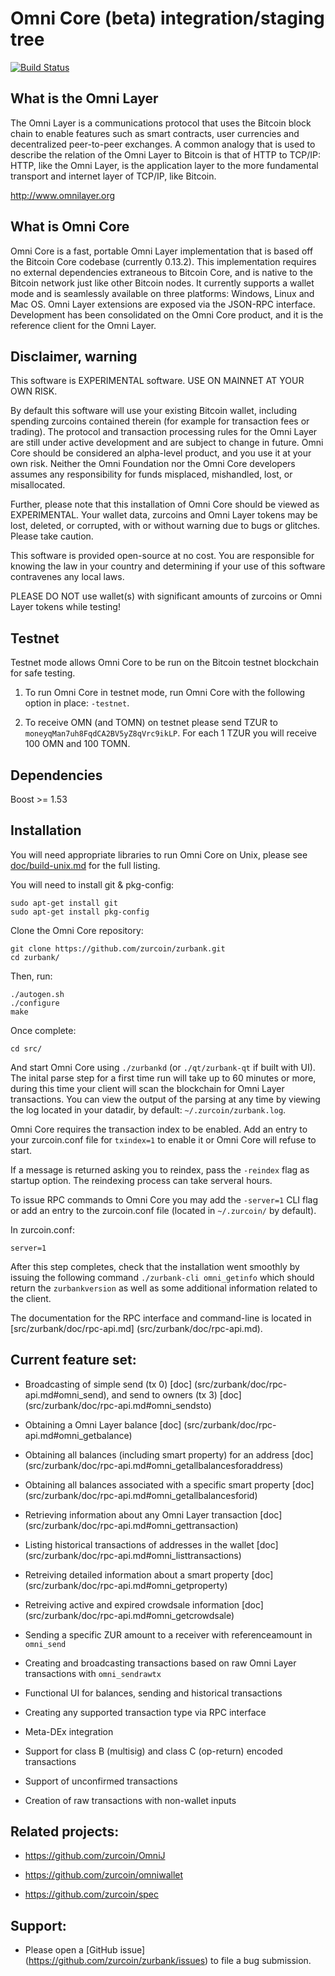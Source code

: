 Omni Core (beta) integration/staging tree
=========================================

[![Build Status](https://travis-ci.org/zurcoin/zurbank.svg?branch=zurbank-0.0.10)](https://travis-ci.org/zurcoin/zurbank)

What is the Omni Layer
----------------------
The Omni Layer is a communications protocol that uses the Bitcoin block chain to enable features such as smart contracts, user currencies and decentralized peer-to-peer exchanges. A common analogy that is used to describe the relation of the Omni Layer to Bitcoin is that of HTTP to TCP/IP: HTTP, like the Omni Layer, is the application layer to the more fundamental transport and internet layer of TCP/IP, like Bitcoin.

http://www.omnilayer.org

What is Omni Core
-----------------

Omni Core is a fast, portable Omni Layer implementation that is based off the Bitcoin Core codebase (currently 0.13.2). This implementation requires no external dependencies extraneous to Bitcoin Core, and is native to the Bitcoin network just like other Bitcoin nodes. It currently supports a wallet mode and is seamlessly available on three platforms: Windows, Linux and Mac OS. Omni Layer extensions are exposed via the JSON-RPC interface. Development has been consolidated on the Omni Core product, and it is the reference client for the Omni Layer.

Disclaimer, warning
-------------------
This software is EXPERIMENTAL software. USE ON MAINNET AT YOUR OWN RISK.

By default this software will use your existing Bitcoin wallet, including spending zurcoins contained therein (for example for transaction fees or trading).
The protocol and transaction processing rules for the Omni Layer are still under active development and are subject to change in future.
Omni Core should be considered an alpha-level product, and you use it at your own risk. Neither the Omni Foundation nor the Omni Core developers assumes any responsibility for funds misplaced, mishandled, lost, or misallocated.

Further, please note that this installation of Omni Core should be viewed as EXPERIMENTAL. Your wallet data, zurcoins and Omni Layer tokens may be lost, deleted, or corrupted, with or without warning due to bugs or glitches. Please take caution.

This software is provided open-source at no cost. You are responsible for knowing the law in your country and determining if your use of this software contravenes any local laws.

PLEASE DO NOT use wallet(s) with significant amounts of zurcoins or Omni Layer tokens while testing!

Testnet
-------

Testnet mode allows Omni Core to be run on the Bitcoin testnet blockchain for safe testing.

1. To run Omni Core in testnet mode, run Omni Core with the following option in place: `-testnet`.

2. To receive OMN (and TOMN) on testnet please send TZUR to `moneyqMan7uh8FqdCA2BV5yZ8qVrc9ikLP`. For each 1 TZUR you will receive 100 OMN and 100 TOMN.

Dependencies
------------
Boost >= 1.53

Installation
------------

You will need appropriate libraries to run Omni Core on Unix,
please see [doc/build-unix.md](doc/build-unix.md) for the full listing.

You will need to install git & pkg-config:

```
sudo apt-get install git
sudo apt-get install pkg-config
```

Clone the Omni Core repository:

```
git clone https://github.com/zurcoin/zurbank.git
cd zurbank/
```

Then, run:

```
./autogen.sh
./configure
make
```
Once complete:

```
cd src/
```
And start Omni Core using `./zurbankd` (or `./qt/zurbank-qt` if built with UI). The inital parse step for a first time run
will take up to 60 minutes or more, during this time your client will scan the blockchain for Omni Layer transactions. You can view the
output of the parsing at any time by viewing the log located in your datadir, by default: `~/.zurcoin/zurbank.log`.

Omni Core requires the transaction index to be enabled. Add an entry to your zurcoin.conf file for `txindex=1` to enable it or Omni Core will refuse to start.

If a message is returned asking you to reindex, pass the `-reindex` flag as startup option. The reindexing process can take serveral hours.

To issue RPC commands to Omni Core you may add the `-server=1` CLI flag or add an entry to the zurcoin.conf file (located in `~/.zurcoin/` by default).

In zurcoin.conf:
```
server=1
```

After this step completes, check that the installation went smoothly by issuing the following command `./zurbank-cli omni_getinfo` which should return the `zurbankversion` as well as some
additional information related to the client.

The documentation for the RPC interface and command-line is located in [src/zurbank/doc/rpc-api.md] (src/zurbank/doc/rpc-api.md).

Current feature set:
--------------------

* Broadcasting of simple send (tx 0) [doc] (src/zurbank/doc/rpc-api.md#omni_send), and send to owners (tx 3) [doc] (src/zurbank/doc/rpc-api.md#omni_sendsto)

* Obtaining a Omni Layer balance [doc] (src/zurbank/doc/rpc-api.md#omni_getbalance)

* Obtaining all balances (including smart property) for an address [doc] (src/zurbank/doc/rpc-api.md#omni_getallbalancesforaddress)

* Obtaining all balances associated with a specific smart property [doc] (src/zurbank/doc/rpc-api.md#omni_getallbalancesforid)

* Retrieving information about any Omni Layer transaction [doc] (src/zurbank/doc/rpc-api.md#omni_gettransaction)

* Listing historical transactions of addresses in the wallet [doc] (src/zurbank/doc/rpc-api.md#omni_listtransactions)

* Retreiving detailed information about a smart property [doc] (src/zurbank/doc/rpc-api.md#omni_getproperty)

* Retreiving active and expired crowdsale information [doc] (src/zurbank/doc/rpc-api.md#omni_getcrowdsale)

* Sending a specific ZUR amount to a receiver with referenceamount in `omni_send`

* Creating and broadcasting transactions based on raw Omni Layer transactions with `omni_sendrawtx`

* Functional UI for balances, sending and historical transactions

* Creating any supported transaction type via RPC interface

* Meta-DEx integration

* Support for class B (multisig) and class C (op-return) encoded transactions

* Support of unconfirmed transactions

* Creation of raw transactions with non-wallet inputs

Related projects:
-----------------

* https://github.com/zurcoin/OmniJ

* https://github.com/zurcoin/omniwallet

* https://github.com/zurcoin/spec

Support:
--------

* Please open a [GitHub issue] (https://github.com/zurcoin/zurbank/issues) to file a bug submission.
